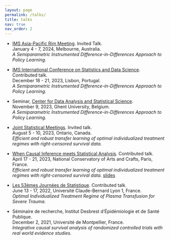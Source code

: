 ```yaml
---
layout: page
permalink: /talks/
title: talks
nav: true
nav_order: 2
---
```


- [IMS Asia-Pacific Rim Meeting](https://ims-aprm2024.com/). Invited Talk. \
  January 4 - 7, 2024, Melbourne, Australia. \
  *A Semiparametric Instrumented Difference-in-Differences Approach to Policy Learning.*

- [IMS International Conference on Statistics and Data Science](https://sites.google.com/view/icsds2023/home). Contributed talk. \
  December 18 - 21, 2023, Lisbon, Portugal. \
  *A Semiparametric Instrumented Difference-in-Differences Approach to Policy Learning.*  

- Seminar, [Center for Data Analysis and Statistical Science](https://www.ugent.be/dass/en). \
  November 9, 2023, Ghent University, Belgium. \
  *A Semiparametric Instrumented Difference-in-Differences Approach to Policy Learning.*

- [Joint Statistical Meetings](https://ww2.amstat.org/meetings/jsm/2023/). Invited talk. \
  August 5 - 10, 2023, Ontario, Canada. \
  *Efficient and robust transfer learning of optimal individualized treatment regimes with right-censored survival data.*

- [When Causal Inference meets Statistical Analysis](https://quarter-on-causality.github.io/analysis/). Contributed talk. \
  April 17 - 21, 2023, National Conservatory of Arts and Crafts, Paris, France. \
  *Efficient and robust transfer learning of optimal individualized treatment regimes with right-censored survival data.* [slides](https://quarter-on-causality.github.io/analysis/slides/ZhaoEfficientTransferLearningSurvivalData.pdf) 

- [Les 53èmes Journées de Statistique](https://jds22.sciencesconf.org/). Contributed talk. \
  June 13 - 17, 2022, Université Claude-Bernard Lyon 1, France. \
  *Optimal Individualized Treatment Regime of Plasma Transfusion for Severe Trauma.*

- Séminaire de recherche, Institut Desbrest d’Épidémiologie et de Santé Publique. \
  December 2, 2021, Université de Montpellier, France. \
  *Integrative causal survival analysis of randomized controlled trials with real world evidence studies.*
